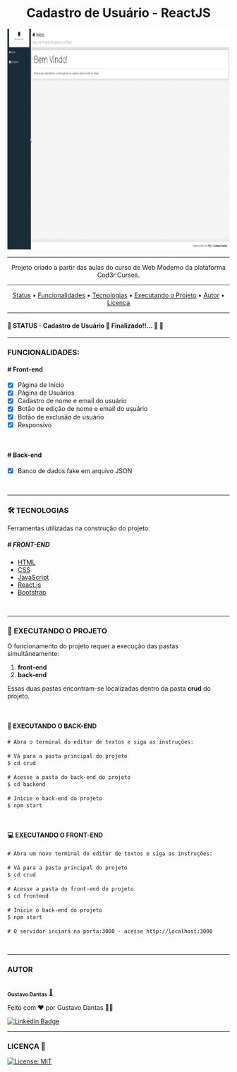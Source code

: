 <h1 align="center">Cadastro de Usuário - ReactJS</h1>

<div align="center">
<img src="https://github.com/gustavomarim/imgs/blob/main/cadastro-de-usuario-react.js.gif" alt="Cadastro-de-usuario" height="500">
</div>

---
<div align="center">
Projeto criado a partir das aulas do curso de Web Moderno da plataforma Cod3r Cursos.
</div>


---


<p align="center">
 <a href="#status">Status</a> •
 <a href="#funcionalidades">Funcionalidades</a> • 
 <a href="#tecnologias">Tecnologias</a> • 
 <a href="#executando-projeto">Executando o Projeto</a> •
 <a href="#autor">Autor</a> •
 <a href="#licença">Licença</a> 
</p>


---


<h4 id="status">🚧 STATUS - Cadastro de Usuário 🚀 Finalizado!!... 🚀 🚧</h4>


---


<h3 id="funcionalidades"> FUNCIONALIDADES:</h3>


#### # Front-end
  
- [x] Página de Início
- [x] Página de Usuários
- [x] Cadastro de nome e email do usuário
- [x] Botão de edição de nome e email do usuário
- [x] Botão de exclusão de usuário 
- [x] Responsivo
<br>

#### # Back-end

- [x] Banco de dados fake em arquivo JSON
<br>


---


<h3 id="tecnologias"> 🛠 TECNOLOGIAS </h3>

Ferramentas utilizadas na construção do projeto:
<br>

##### # FRONT-END

* [HTML](https://developer.mozilla.org/pt-BR/docs/Web/HTML)<br>
* [CSS](https://developer.mozilla.org/pt-BR/docs/Web/CSS)<br>
* [JavaScript](https://developer.mozilla.org/pt-BR/docs/Web/JavaScript)<br>
* [React.js](https://pt-br.reactjs.org)<br>
* [Bootstrap](https://getbootstrap.com)

<br>

--- 

<h3 id="executando-projeto"> 🚀 EXECUTANDO O PROJETO </h3>

O funcionamento do projeto requer a execução das pastas simultâneamente:

1. **front-end**
2. **back-end**

Essas duas pastas encontram-se localizadas dentro da pasta **crud** do projeto.

<br />

#### 🎲 EXECUTANDO O BACK-END

```
# Abra o terminal do editor de textos e siga as instruções:

# Vá para a pasta principal do projeto
$ cd crud

# Acesse a pasta do back-end do projeto
$ cd backend

# Inicie o back-end do projeto
$ npm start

```

<br />

#### 💻 EXECUTANDO O FRONT-END

```
# Abra um novo terminal do editor de textos e siga as instruções:

# Vá para a pasta principal do projeto
$ cd crud

# Acesse a pasta do front-end do projeto
$ cd frontend

# Inicie o back-end do projeto
$ npm start

# O servidor inciará na porta:3000 - acesse http://localhost:3000

```

<br />

---

<h3 id="autor">AUTOR</h3>

<a href="https://github.com/gustavomarim">
 <img style="border-radius: 50%;" src="https://avatars.githubusercontent.com/u/66189039?s=400&u=491817b0d3a8d48be60c450631a950c9d49154b2&v=4" width="100px;" alt=""/>
 <br />
 <sub><b>Gustavo Dantas</b></sub></a> <a href="https://github.com/gustavomarim" title="GitHub">🚀</a>


Feito com ❤️ por Gustavo Dantas 👋🏽

 [![Linkedin Badge](https://img.shields.io/badge/-LinkedIn-blue?style=flat-square&logo=Linkedin&logoColor=white&link=https://www.linkedin.com/in/gustavodantasmarim/)](https://www.linkedin.com/in/gustavodantasmarim/) 
 
 
 ---
 
<h3 id="licença">LICENÇA 📄</h3>

[![License: MIT](https://img.shields.io/badge/License-MIT-green.svg)](https://github.com/gustavomarim/alurakut/blob/main/LICENSE)

